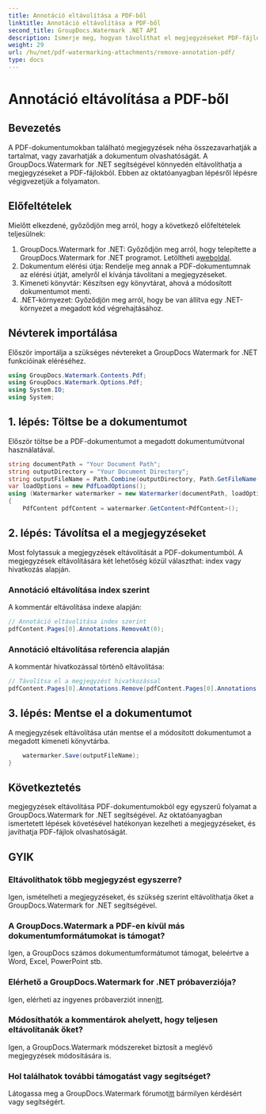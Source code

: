 ```yaml
---
title: Annotáció eltávolítása a PDF-ből
linktitle: Annotáció eltávolítása a PDF-ből
second_title: GroupDocs.Watermark .NET API
description: Ismerje meg, hogyan távolíthat el megjegyzéseket PDF-fájlokból a GroupDocs.Watermark for .NET segítségével. Fokozatmentesen javítja a dokumentumok olvashatóságát.
weight: 29
url: /hu/net/pdf-watermarking-attachments/remove-annotation-pdf/
type: docs
---
```

# Annotáció eltávolítása a PDF-ből

## Bevezetés
A PDF-dokumentumokban található megjegyzések néha összezavarhatják a tartalmat, vagy zavarhatják a dokumentum olvashatóságát. A GroupDocs.Watermark for .NET segítségével könnyedén eltávolíthatja a megjegyzéseket a PDF-fájlokból. Ebben az oktatóanyagban lépésről lépésre végigvezetjük a folyamaton.
## Előfeltételek
Mielőtt elkezdené, győződjön meg arról, hogy a következő előfeltételek teljesülnek:
1.  GroupDocs.Watermark for .NET: Győződjön meg arról, hogy telepítette a GroupDocs.Watermark for .NET programot. Letöltheti a[weboldal](https://releases.groupdocs.com/Watermark/net/).
2. Dokumentum elérési útja: Rendelje meg annak a PDF-dokumentumnak az elérési útját, amelyről el kívánja távolítani a megjegyzéseket.
3. Kimeneti könyvtár: Készítsen egy könyvtárat, ahová a módosított dokumentumot menti.
4. .NET-környezet: Győződjön meg arról, hogy be van állítva egy .NET-környezet a megadott kód végrehajtásához.

## Névterek importálása
Először importálja a szükséges névtereket a GroupDocs Watermark for .NET funkcióinak eléréséhez.
```csharp
using GroupDocs.Watermark.Contents.Pdf;
using GroupDocs.Watermark.Options.Pdf;
using System.IO;
using System;
```
## 1. lépés: Töltse be a dokumentumot
Először töltse be a PDF-dokumentumot a megadott dokumentumútvonal használatával.
```csharp
string documentPath = "Your Document Path";
string outputDirectory = "Your Document Directory";
string outputFileName = Path.Combine(outputDirectory, Path.GetFileName(documentPath));
var loadOptions = new PdfLoadOptions();
using (Watermarker watermarker = new Watermarker(documentPath, loadOptions))
{
    PdfContent pdfContent = watermarker.GetContent<PdfContent>();
```
## 2. lépés: Távolítsa el a megjegyzéseket
Most folytassuk a megjegyzések eltávolítását a PDF-dokumentumból. A megjegyzések eltávolítására két lehetőség közül választhat: index vagy hivatkozás alapján.
### Annotáció eltávolítása index szerint
A kommentár eltávolítása indexe alapján:
```csharp
// Annotáció eltávolítása index szerint
pdfContent.Pages[0].Annotations.RemoveAt(0);
```
### Annotáció eltávolítása referencia alapján
A kommentár hivatkozással történő eltávolítása:
```csharp
// Távolítsa el a megjegyzést hivatkozással
pdfContent.Pages[0].Annotations.Remove(pdfContent.Pages[0].Annotations[0]);
```
## 3. lépés: Mentse el a dokumentumot
A megjegyzések eltávolítása után mentse el a módosított dokumentumot a megadott kimeneti könyvtárba.
```csharp
    watermarker.Save(outputFileName);
}
```

## Következtetés
megjegyzések eltávolítása PDF-dokumentumokból egy egyszerű folyamat a GroupDocs.Watermark for .NET segítségével. Az oktatóanyagban ismertetett lépések követésével hatékonyan kezelheti a megjegyzéseket, és javíthatja PDF-fájlok olvashatóságát.
## GYIK
### Eltávolíthatok több megjegyzést egyszerre?
Igen, ismételheti a megjegyzéseket, és szükség szerint eltávolíthatja őket a GroupDocs.Watermark for .NET segítségével.
### A GroupDocs.Watermark a PDF-en kívül más dokumentumformátumokat is támogat?
Igen, a GroupDocs számos dokumentumformátumot támogat, beleértve a Word, Excel, PowerPoint stb.
### Elérhető a GroupDocs.Watermark for .NET próbaverziója?
 Igen, elérheti az ingyenes próbaverziót innen[itt](https://releases.groupdocs.com/).
### Módosíthatók a kommentárok ahelyett, hogy teljesen eltávolítanák őket?
Igen, a GroupDocs.Watermark módszereket biztosít a meglévő megjegyzések módosítására is.
### Hol találhatok további támogatást vagy segítséget?
 Látogassa meg a GroupDocs.Watermark fórumot[itt](https://forum.groupdocs.com/c/watermark/19) bármilyen kérdésért vagy segítségért.